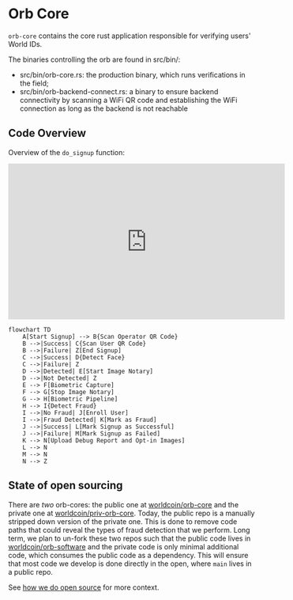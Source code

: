 # Orb Core

`orb-core` contains the core rust application responsible for verifying users'
World IDs.

The binaries controlling the orb are found in src/bin/:

- src/bin/orb-core.rs: the production binary, which runs verifications in the field;
- src/bin/orb-backend-connect.rs: a binary to ensure backend connectivity by scanning a WiFi QR code and establishing the WiFi connection as long as the backend is not reachable

## Code Overview

Overview of the `do_signup` function:

<iframe width="560" height="315"
    src="https://www.youtube.com/embed/h6AjLyj6ics?si=Z2zlweF1nW03qHFb"
    title="YouTube video player" frameborder="0" allow="accelerometer;
    autoplay; clipboard-write; encrypted-media; gyroscope; picture-in-picture;
    web-share" referrerpolicy="strict-origin-when-cross-origin"
    allowfullscreen></iframe>

```mermaid
flowchart TD
    A[Start Signup] --> B{Scan Operator QR Code}
    B -->|Success| C{Scan User QR Code}
    B -->|Failure| Z[End Signup]
    C -->|Success| D{Detect Face}
    C -->|Failure| Z
    D -->|Detected| E[Start Image Notary]
    D -->|Not Detected| Z
    E --> F[Biometric Capture]
    F --> G[Stop Image Notary]
    G --> H[Biometric Pipeline]
    H --> I{Detect Fraud}
    I -->|No Fraud| J[Enroll User]
    I -->|Fraud Detected| K[Mark as Fraud]
    J -->|Success| L[Mark Signup as Successful]
    J -->|Failure| M[Mark Signup as Failed]
    K --> N[Upload Debug Report and Opt-in Images]
    L --> N
    M --> N
    N --> Z
```

## State of open sourcing

There are *two* orb-cores: the public one at [worldcoin/orb-core][pub repo] and
the private one at [worldcoin/priv-orb-core][priv repo]. Today, the public repo
is a manually stripped down version of the private one. This is done to remove
code paths that could reveal the types of fraud detection that we perform. Long
term, we plan to un-fork these two repos such that the public code lives in
[worldcoin/orb-software][orb-software] and the private code is only minimal
additional code, which consumes the public code as a dependency. This will
ensure that most code we develop is done directly in the open, where `main`
lives in a public repo.

See [how we do open source][open source] for more context.


[pub repo]: https://github.com/worldcoin/orb-core
[priv repo]: https://github.com/worldcoin/priv-orb-core
[orb-software]: https://github.com/worldcoin/orb-software
[open source]: ../../open-source.md

